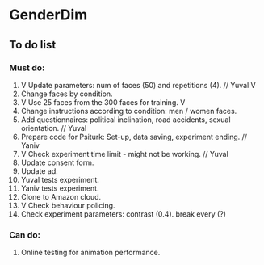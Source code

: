 # GenderDim

## To do list
### Must do:
1. V Update parameters: num of faces (50) and repetitions (4). // Yuval  V
2. Change faces by condition.
3. V Use 25 faces from the 300 faces for training. V
4. Change instructions according to condition: men / women faces.
5. Add questionnaires: political inclination, road accidents, sexual orientation. // Yuval
6. Prepare code for Psiturk: Set-up, data saving, experiment ending. // Yaniv
7. V Check experiment time limit - might not be working. // Yuval
8. Update consent form.
9. Update ad.
10. Yuval tests experiment.
11. Yaniv tests experiment.
12. Clone to Amazon cloud.
13. V Check behaviour policing.
14. Check experiment parameters: contrast (0.4). break every (?)

### Can do:
1. Online testing for animation performance.
